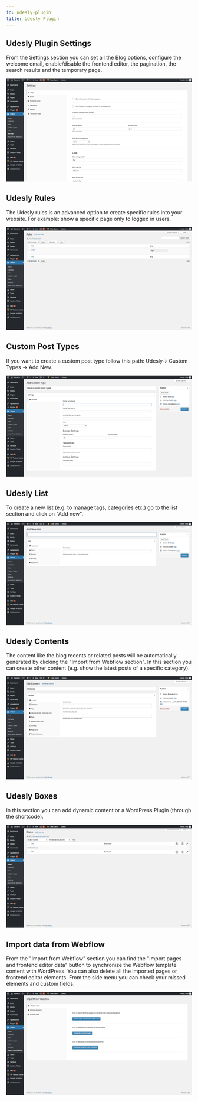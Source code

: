 ```yaml
---
id: udesly-plugin
title: Udesly Plugin
---
```



## Udesly Plugin Settings
From the Settings section you can set all the Blog options, configure the welcome email, enable/disable the frontend editor, the pagination, the search results and the temporary page.

![Plugin Settings](assets/plugin-settings.png)

## Udesly Rules
The Udesly rules is an advanced option to create specific rules into your website. For example: show a specific page only to logged in users.

![Udesly rules](assets/udesly-rules.png)

## Custom Post Types
If you want to create a custom post type follow this path: Udesly-> Custom Types -> Add New.

![Custom Post Type](assets/custom-post-type.png)

## Udesly List
To create a new list (e.g. to manage tags, categories etc.) go to the list section and click on "Add new".

![List](assets/list.png)

## Udesly Contents
The content like the blog recents or related posts will be automatically generated by clicking the "Import from Webflow section". In this section you can create other content (e.g. show the latest posts of a specific category).

![Contents](assets/content.png)

## Udesly Boxes
In this section you can add dynamic content or a WordPress Plugin (through the shortcode).

![Boxes](assets/boxes.png)

## Import data from Webflow
From the "Import from Webflow" section you can find the "Import pages and frontend editor data" button to synchronize the Webflow template content with WordPress. You can also delete all the imported pages or frontend editor elements. From the side menu you can check your missed elements and custom fields.

![Import data](assets/import-data.png)
